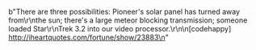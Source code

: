b"There are three possibilities: Pioneer's solar panel has turned away from\r\nthe sun; there's a large meteor blocking transmission; someone loaded Star\r\nTrek 3.2 into our video processor.\r\n\n[codehappy] http://iheartquotes.com/fortune/show/23883\n"